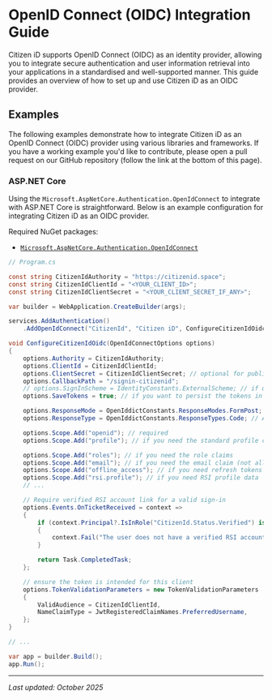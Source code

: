 # OpenID Connect (OIDC) Integration Guide

Citizen iD supports OpenID Connect (OIDC) as an identity provider, allowing you to integrate secure authentication and user information retrieval into your applications in a standardised and well-supported manner.
This guide provides an overview of how to set up and use Citizen iD as an OIDC provider.

## Examples

The following examples demonstrate how to integrate Citizen iD as an OpenID Connect (OIDC) provider using various libraries and frameworks.
If you have a working example you'd like to contribute, please open a pull request on our GitHub repository (follow the link at the bottom of this page).

### ASP.NET Core

Using the `Microsoft.AspNetCore.Authentication.OpenIdConnect` to integrate with ASP.NET Core is straightforward.
Below is an example configuration for integrating Citizen iD as an OIDC provider.

Required NuGet packages:
- [`Microsoft.AspNetCore.Authentication.OpenIdConnect`](https://www.nuget.org/packages/Microsoft.AspNetCore.Authentication.OpenIdConnect)

```csharp
// Program.cs

const string CitizenIdAuthority = "https://citizenid.space";
const string CitizenIdClientId = "<YOUR_CLIENT_ID>";
const string CitizenIdClientSecret = "<YOUR_CLIENT_SECRET_IF_ANY>";

var builder = WebApplication.CreateBuilder(args);

services.AddAuthentication()
    .AddOpenIdConnect("CitizenId", "Citizen iD", ConfigureCitizenIdOidc);

void ConfigureCitizenIdOidc(OpenIdConnectOptions options)
{
    options.Authority = CitizenIdAuthority;
    options.ClientId = CitizenIdClientId;
    options.ClientSecret = CitizenIdClientSecret; // optional for public clients
    options.CallbackPath = "/signin-citizenid";
    // options.SignInScheme = IdentityConstants.ExternalScheme; // if using ASP.NET Core Identity to handle sign-ins
    options.SaveTokens = true; // if you want to persist the tokens in the auth ticket

    options.ResponseMode = OpenIddictConstants.ResponseModes.FormPost;
    options.ResponseType = OpenIddictConstants.ResponseTypes.Code; // Authorization Code Flow

    options.Scope.Add("openid"); // required
    options.Scope.Add("profile"); // if you need the standard profile claims (like name, picture, etc.)

    options.Scope.Add("roles"); // if you need the role claims
    options.Scope.Add("email"); // if you need the email claim (not all users have email)
    options.Scope.Add("offline_access"); // if you need refresh tokens
    options.Scope.Add("rsi.profile"); // if you need RSI profile data
    // ...

    // Require verified RSI account link for a valid sign-in
    options.Events.OnTicketReceived = context =>
    {
        if (context.Principal?.IsInRole("CitizenId.Status.Verified") is not true)
        {
            context.Fail("The user does not have a verified RSI account linked.");
        }

        return Task.CompletedTask;
    };

    // ensure the token is intended for this client
    options.TokenValidationParameters = new TokenValidationParameters
    {
        ValidAudience = CitizenIdClientId,
        NameClaimType = JwtRegisteredClaimNames.PreferredUsername,
    };
}

// ... 

var app = builder.Build();
app.Run();
```

---

*Last updated: October 2025*

